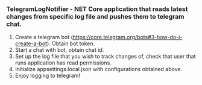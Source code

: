 ### TelegramLogNotifier - NET Core application that reads latest changes from specific log file and pushes them to telegram chat. ###

1. Create a telegram bot (https://core.telegram.org/bots#3-how-do-i-create-a-bot). Obtain bot token.
2. Start a chat with bot, obtain chat id.
3. Set up the log file that you wish to track changes of, check that user that runs application has read permissions.
4. Initialize appsettings.local.json with configurations obtained above.
5. Enjoy logging to telegram!

